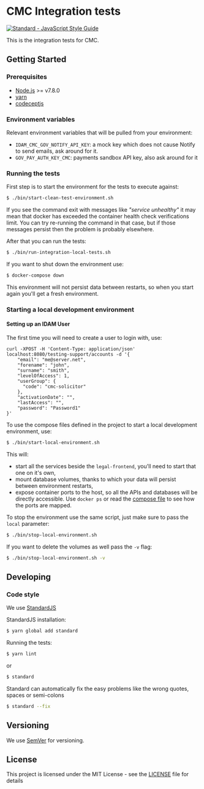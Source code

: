# CMC Integration tests

[![Standard - JavaScript Style Guide](https://img.shields.io/badge/code%20style-standard-brightgreen.svg)](http://standardjs.com/)

This is the integration tests for CMC.

## Getting Started

### Prerequisites

* [Node.js](https://nodejs.org/) >= v7.8.0
* [yarn](https://yarnpkg.com/)
* [codeceptjs](http://codecept.io/)

### Environment variables

Relevant environment variables that will be pulled from your environment:
- `IDAM_CMC_GOV_NOTIFY_API_KEY`: a mock key which does not cause Notify to send emails, ask around for it.
- `GOV_PAY_AUTH_KEY_CMC`: payments sandbox API key, also ask around for it

### Running the tests

First step is to start the environment for the tests to execute against:

```bash
$ ./bin/start-clean-test-environment.sh
```

If you see the command exit with messages like *"service unhealthy"* it may mean that docker has exceeded the container health check verifications limit. You can try re-running the command in that case, but if those messages persist then the problem is probably elsewhere. 

After that you can run the tests:

```bash
$ ./bin/run-integration-local-tests.sh
```

If you want to shut down the environment use:

```bash
$ docker-compose down 
```

This environment will not persist data between restarts, so when you start again you'll get a fresh environment.

### Starting a local development environment

#### Setting up an IDAM User
The first time you will need to create a user to login with, use:
```
curl -XPOST -H 'Content-Type: application/json' localhost:8080/testing-support/accounts -d '{
    "email": "me@server.net",
    "forename": "john",
    "surname": "smith",
    "levelOfAccess": 1,
    "userGroup": {
      "code": "cmc-solicitor"
    },
    "activationDate": "",
    "lastAccess": "",
    "password": "Password1"
}'
```

To use the compose files defined in the project to start a local development environment, use:

```bash
$ ./bin/start-local-environment.sh
```

This will:
- start all the services beside the `legal-frontend`, you'll need to start that one on it's own,
- mount database volumes, thanks to which your data will persist between environment restarts,
- expose container ports to the host, so all the APIs and databases will be directly accessible. Use `docker ps` or read the [compose file](./docker-compose.yml) to see how the ports are mapped.

To stop the environment use the same script, just make sure to pass the `local` parameter:

```bash
$ ./bin/stop-local-environment.sh
```

If you want to delete the volumes as well pass the `-v` flag:

```bash
$ ./bin/stop-local-environment.sh -v
```

## Developing

### Code style

We use [StandardJS](http://standardjs.com/index.html)

StandardJS installation:

```bash
$ yarn global add standard
```

Running the tests:

```bash
$ yarn lint
```

or

```bash
$ standard
```

Standard can automatically fix the easy problems like the wrong quotes, spaces or semi-colons

```bash
$ standard --fix
```

## Versioning

We use [SemVer](http://semver.org/) for versioning.

## License

This project is licensed under the MIT License - see the [LICENSE](LICENSE.txt) file for details
